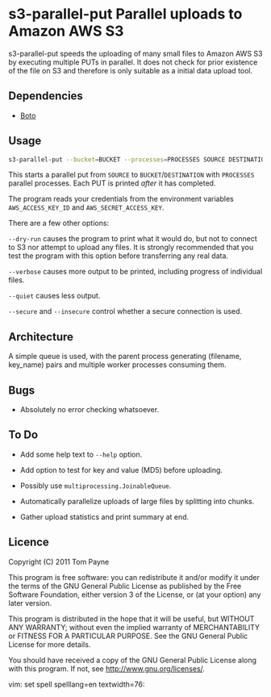 s3-parallel-put  Parallel uploads to Amazon AWS S3
==================================================

s3-parallel-put speeds the uploading of many small files to Amazon AWS S3 by
executing multiple PUTs in parallel.  It does not check for prior existence of
the file on S3 and therefore is only suitable as a initial data upload tool.


Dependencies
------------

* [Boto](http://code.google.com/p/boto/)


Usage
-----

```bash
s3-parallel-put --bucket=BUCKET --processes=PROCESSES SOURCE DESTINATION
```

This starts a parallel put from `SOURCE` to `BUCKET`/`DESTINATION` with
`PROCESSES` parallel processes.  Each PUT is printed *after* it has completed.

The program reads your credentials from the environment variables
`AWS_ACCESS_KEY_ID` and `AWS_SECRET_ACCESS_KEY`.

There are a few other options:

`--dry-run` causes the program to print what it would do, but not to connect
to S3 nor attempt to upload any files.  It is strongly recommended that you
test the program with this option before transferring any real data.

`--verbose` causes more output to be printed, including progress of individual files.

`--quiet` causes less output.

`--secure` and `--insecure` control whether a secure connection is used.


Architecture
------------

A simple queue is used, with the parent process generating (filename, key_name)
pairs and multiple worker processes consuming them.


Bugs
----

* Absolutely no error checking whatsoever.


To Do
-----

* Add some help text to `--help` option.

* Add option to test for key and value (MD5) before uploading.

* Possibly use `multiprocessing.JoinableQueue`.

* Automatically parallelize uploads of large files by splitting into chunks.

* Gather upload statistics and print summary at end.


Licence
-------

Copyright (C) 2011  Tom Payne

This program is free software: you can redistribute it and/or modify it
under the terms of the GNU General Public License as published by the Free
Software Foundation, either version 3 of the License, or (at your option) any
later version.

This program is distributed in the hope that it will be useful, but WITHOUT ANY
WARRANTY; without even the implied warranty of MERCHANTABILITY or FITNESS FOR A
PARTICULAR PURPOSE.  See the GNU General Public License for more details.

You should have received a copy of the GNU General Public License along with
this program.  If not, see <http://www.gnu.org/licenses/>.


vim: set spell spelllang=en textwidth=76:
